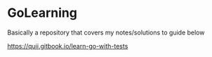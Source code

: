 # GoLearning

Basically a repository that covers my notes/solutions to guide below

https://quii.gitbook.io/learn-go-with-tests
